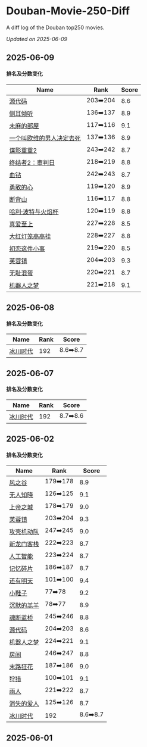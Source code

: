 # Douban-Movie-250-Diff

A diff log of the Douban top250 movies.

*Updated on 2025-06-09*

## 2025-06-09


#### 排名及分数变化

|     Name    |   Rank   |   Score  |
| ---------- | -------- | -------- |
| [源代码](https://movie.douban.com/subject/3075287) | 203➡️204 | 8.6 |
| [侧耳倾听](https://movie.douban.com/subject/1297052) | 136➡️137 | 8.9 |
| [未麻的部屋](https://movie.douban.com/subject/1395091) | 117➡️116 | 9.1 |
| [一个叫欧维的男人决定去死](https://movie.douban.com/subject/26628357) | 137➡️136 | 8.9 |
| [谍影重重2](https://movie.douban.com/subject/1308767) | 243➡️242 | 8.7 |
| [终结者2：审判日](https://movie.douban.com/subject/1291844) | 218➡️219 | 8.8 |
| [血钻](https://movie.douban.com/subject/1428175) | 242➡️243 | 8.7 |
| [勇敢的心](https://movie.douban.com/subject/1294639) | 119➡️120 | 8.9 |
| [断背山](https://movie.douban.com/subject/1418834) | 116➡️117 | 8.8 |
| [哈利·波特与火焰杯](https://movie.douban.com/subject/1309055) | 120➡️119 | 8.8 |
| [真爱至上](https://movie.douban.com/subject/1292401) | 227➡️228 | 8.5 |
| [大红灯笼高高挂](https://movie.douban.com/subject/1293323) | 228➡️227 | 8.8 |
| [初恋这件小事](https://movie.douban.com/subject/4739952) | 219➡️220 | 8.5 |
| [芙蓉镇](https://movie.douban.com/subject/1297880) | 204➡️203 | 9.3 |
| [无耻混蛋](https://movie.douban.com/subject/1438652) | 220➡️221 | 8.7 |
| [机器人之梦](https://movie.douban.com/subject/35426925) | 221➡️218 | 9.1 |
## 2025-06-08


#### 排名及分数变化

|     Name    |   Rank   |   Score  |
| ---------- | -------- | -------- |
| [冰川时代](https://movie.douban.com/subject/1291578) | 192 | 8.6➡️8.7 |
## 2025-06-07


#### 排名及分数变化

|     Name    |   Rank   |   Score  |
| ---------- | -------- | -------- |
| [冰川时代](https://movie.douban.com/subject/1291578) | 192 | 8.7➡️8.6 |
## 2025-06-02


#### 排名及分数变化

|     Name    |   Rank   |   Score  |
| ---------- | -------- | -------- |
| [风之谷](https://movie.douban.com/subject/1291585) | 179➡️178 | 8.9 |
| [无人知晓](https://movie.douban.com/subject/1292337) | 126➡️125 | 9.1 |
| [上帝之城](https://movie.douban.com/subject/1292208) | 178➡️179 | 9.0 |
| [芙蓉镇](https://movie.douban.com/subject/1297880) | 203➡️204 | 9.3 |
| [攻壳机动队](https://movie.douban.com/subject/1291936) | 247➡️245 | 9.0 |
| [新龙门客栈](https://movie.douban.com/subject/1292287) | 222➡️223 | 8.7 |
| [人工智能](https://movie.douban.com/subject/1302827) | 223➡️224 | 8.7 |
| [记忆碎片](https://movie.douban.com/subject/1304447) | 186➡️187 | 8.7 |
| [还有明天](https://movie.douban.com/subject/36445098) | 101➡️100 | 9.4 |
| [小鞋子](https://movie.douban.com/subject/1303021) | 77➡️78 | 9.2 |
| [沉默的羔羊](https://movie.douban.com/subject/1293544) | 78➡️77 | 8.9 |
| [魂断蓝桥](https://movie.douban.com/subject/1293964) | 245➡️246 | 8.8 |
| [源代码](https://movie.douban.com/subject/3075287) | 204➡️203 | 8.6 |
| [机器人之梦](https://movie.douban.com/subject/35426925) | 224➡️221 | 9.1 |
| [房间](https://movie.douban.com/subject/25724855) | 246➡️247 | 8.8 |
| [末路狂花](https://movie.douban.com/subject/1291992) | 187➡️186 | 9.0 |
| [狩猎](https://movie.douban.com/subject/6985810) | 100➡️101 | 9.1 |
| [雨人](https://movie.douban.com/subject/1291870) | 221➡️222 | 8.7 |
| [消失的爱人](https://movie.douban.com/subject/21318488) | 125➡️126 | 8.7 |
| [冰川时代](https://movie.douban.com/subject/1291578) | 192 | 8.6➡️8.7 |
## 2025-06-01

